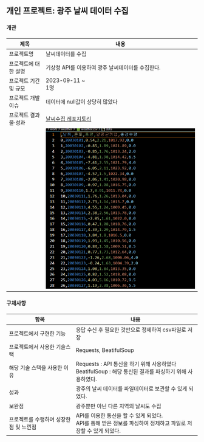 ## 개인 프로젝트: 광주 날씨 데이터 수집
#### 개관
|제목|내용|
|----|----|
|프로젝트명|날씨데이터를 수집|
|프로젝트에 대한 설명|기상청 API를 이용하여 광주 날씨데이터를 수집한다.|
|프로젝트 기간 및 규모|2023-09-11 ~ <br> 1명|
|프로젝트 개발 이슈|데이터에 null값이 상당히 많았다|
|프로젝트 결과물·성과|[날씨수집 레포지토리](https://github.com/portk/getting_weather)|
||![weatherData](https://github.com/portk/portfolio/blob/main/images/weather.png)|

#### 구체사항
|항목|내용|
|----|----|
|프로젝트에서 구현한 기능|응답 수신 후 필요한 것만으로 정제하여 csv파일로 저장|
|프로젝트에서 사용한 기술스택|Requests, BeatifulSoup|
|해당 기술 스택을 사용한 이유|Requests : API 통신을 하기 위해 사용하였다<br>BeatifulSoup : 해당 통신된 결과를 파싱하기 위해 사용하였다.|
|성과|광주의 날씨 데이터를 파일데이터로 보관할 수 있게 되었다.|
|보완점|광주뿐만 아닌 다른 지역의 날씨도 수집|
|프로젝트를 수행하며 성장한점 및 느낀점|API를 이용한 통신을 할 수 있게 되었다.<br>API를 통해 받은 정보를 파싱하여 정제하고 파일로 저장할 수 있게 되었다.|
